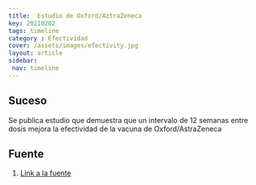 ```yaml
---
title:  Estudio de Oxford/AztraZeneca
key: 20210202
tags: timeline
category : Efectividad
cover: /assets/images/efectivity.jpg
layout: article
sidebar:
 nav: timeline
---
```


## Suceso
Se publica estudio que demuestra que un intervalo de 12 semanas entre dosis mejora la efectividad de la vacuna de Oxford/AstraZeneca
## Fuente
1. [Link a la fuente](https://www.ft.com/content/de00fe75-9ba1-4be7-8cf1-6e9fa55f09ce?l)
